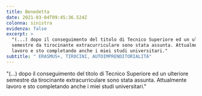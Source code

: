```yaml
---
title: Benedetta
date: 2021-03-04T09:45:36.524Z
colonna: sinistra
evidenza: false
excerpt: >
  "(...) dopo il conseguimento del titolo di Tecnico Superiore ed un ulteriore
  semestre da tirocinante extracurriculare sono stata assunta. Attualmente
  lavoro e sto completando anche i miei studi universitari."
subtitle: " ERASMUS+, TIROCINI, AUTOIMPRENDITORIALITÀ"
---
```

 "(...) dopo il conseguimento del titolo di Tecnico Superiore ed un ulteriore semestre da tirocinante extracurriculare sono stata assunta. Attualmente lavoro e sto completando anche i miei studi universitari."
